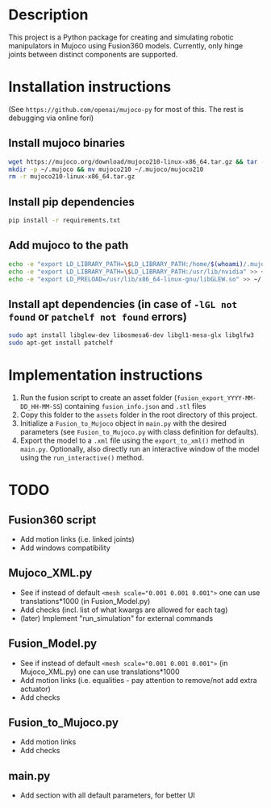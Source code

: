 # Description
This project is a Python package for creating and simulating robotic manipulators in Mujoco using Fusion360 models. Currently, only hinge joints between distinct components are supported.

# Installation instructions
(See `https://github.com/openai/mujoco-py` for most of this. The rest is debugging via online fori)

## Install mujoco binaries
```bash
wget https://mujoco.org/download/mujoco210-linux-x86_64.tar.gz && tar -xvzf mujoco210-linux-x86_64.tar.gz
mkdir -p ~/.mujoco && mv mujoco210 ~/.mujoco/mujoco210
rm -r mujoco210-linux-x86_64.tar.gz
```

## Install pip dependencies
```bash
pip install -r requirements.txt
```

## Add mujoco to the path
```bash
echo -e "export LD_LIBRARY_PATH=\$LD_LIBRARY_PATH:/home/$(whoami)/.mujoco/mujoco210/bin" >> ~/.bashrc
echo -e "export LD_LIBRARY_PATH=\$LD_LIBRARY_PATH:/usr/lib/nvidia" >> ~/.bashrc
echo -e "export LD_PRELOAD=/usr/lib/x86_64-linux-gnu/libGLEW.so" >> ~/.bashrc
```

## Install apt dependencies (in case of `-lGL not found` or `patchelf not found` errors)
```bash
sudo apt install libglew-dev libosmesa6-dev libgl1-mesa-glx libglfw3
sudo apt-get install patchelf
```

# Implementation instructions
1) Run the fusion script to create an asset folder (`fusion_export_YYYY-MM-DD_HH-MM-SS`) containing `fusion_info.json` and `.stl` files
2) Copy this folder to the `assets` folder in the root directory of this project.
3) Initialize a `Fusion_to_Mujoco` object in `main.py` with the desired parameters (see `Fusion_to_Mujoco.py` with class definition for defaults).
4) Export the model to a `.xml` file using the `export_to_xml()` method in `main.py`. Optionally, also directly run an interactive window of the model using the `run_interactive()` method.

# TODO
## Fusion360 script
- Add motion links (i.e. linked joints)
- Add windows compatibility

## Mujoco_XML.py
- See if instead of default `<mesh scale="0.001 0.001 0.001">` one can use translations*1000 (in Fusion_Model.py)
- Add checks (incl. list of what kwargs are allowed for each tag)
- (later) Implement "run_simulation" for external commands

## Fusion_Model.py
- See if instead of default `<mesh scale="0.001 0.001 0.001">` (in Mujoco_XML.py) one can use translations*1000
- Add motion links (i.e. equalities - pay attention to remove/not add extra actuator)
- Add checks

## Fusion_to_Mujoco.py
- Add motion links
- Add checks

## main.py
- Add section with all default parameters, for better UI